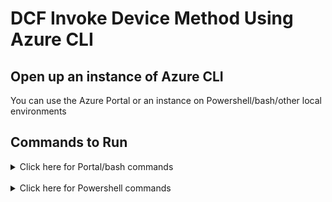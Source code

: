 # DCF Invoke Device Method Using Azure CLI

## Open up an instance of Azure CLI 
You can use the Azure Portal or an instance on Powershell/bash/other local environments

## Commands to Run 

<details>
<summary>Click here for Portal/bash commands</summary>
<br>

Query for existing interfaces on the device 
```
az iot hub invoke-device-method -n [name-of-iothub] -d [name-of-device] --mn "ipc_query.1.query" --mp "{}"

// expected outcome
{
  "payload": {
    "continuation_token": 655615,
    "result": [
      "ipc_query.1",
      "dm.1"
    ]
  },
  "status": 200
}

```


Install sprinker interface
```
az iot hub invoke-device-method -n [name-of-iothub] -d [name-of-device] --mn "dm.1.install" --mp "{\"package_name\":\"sprinkler_v1i1\"}" 

// expected outcome
{
  "payload": {},
  "status": 200
}
```

Query for existing interfaces on the device. You should be able to see the newly installed sprinker
```
az iot hub invoke-device-method -n [name-of-iothub] -d [name-of-device] --mn "ipc_query.1.query" --mp "{}"

// expected outcome
{
  "payload": {
    "continuation_token": 655615,
    "result": [
      "ipc_query.1",
      "dm.1",
      "sprinkler.1"
    ]
  },
  "status": 200
}

```

Turn on the sprinker, which will be modeled by turning on a LED on the STM Board
```
az iot hub invoke-device-method -n [name-of-iothub] -d [name-of-device] --mn "sprinkler.1.water_now" --mp "{}" 

// expected outcome
{
  "payload": {},
  "status": 200
}
```

Turn off the sprinker, which will be modeled by turning off a LED on the STM Board
```
az iot hub invoke-device-method -n [name-of-iothub] -d [name-of-device] --mn "sprinkler.1.stop" --mp "{}" 

// expected outcome
{
  "payload": {},
  "status": 200
}
```

Install the cipher package, you can query it using the IPC query command from earlier to see that it has been installed
```
az iot hub invoke-device-method -n [name-of-iothub] -d [name-of-device] --mn "dm.1.install" --mp "{\"package_name\":\"cipher_v1i1\"}" 

// expected outcome: Azure CLI
{
  "payload": {},
  "status": 200
}

// expected outcome: serial terminal output
Receive direct method: dm.1.install
	Payload: {"package_name":"cipher_v1i1"}
Create producer for cipher v1i1...
Interface cipher 1 published with success
```

We are now sendind a message to the device and using the newly installed cipher to encrypt the message "Welcome to Azure IoT!". The response will be the encrypted result of the message.
```
az iot hub invoke-device-method -n [name-of-iothub] -d [name-of-device] --mn "cipher.1.encrypt" --mp "{\"context\":0, \"src\":\"Welcome to Azure IoT\!\"}" 

// expected outcome
{
  "payload": {
    "dest": "0ZldfV1pbUhhNXhJyTkBEUhhwX2VcbRM="
  },
  "status": 200
}
```

We are now sending the result of the encrypted message back to the device to decrypt, and we should get our original message back.
```
az iot hub invoke-device-method -n [name-of-iothub] -d [name-of-device] --mn "cipher.1.decrypt" --mp "{\"src\":\"0ZldfV1pbUhhNXhJyTkBEUhhwX2Uh\"}" 

// expected outcome
{
  "payload": {
    "dest": "Welcome to Azure IoT!"
  },
  "status": 200
}
```

You can query the IPC to see which interfaces have been installed, which include the sprinkler from earlier and the cipher
```
az iot hub invoke-device-method -n [name-of-iothub] -d [name-of-device] --mn "ipc_query.1.query" --mp "{}" 

// expected outcome
{
  "payload": {
    "continuation_token": 655615,
    "result": [
      "ipc_query.1",
      "dm.1",
      "sprinkler.1",
      "cipher.1"
    ]
  },
  "status": 200
}
```

Now you can try and use a new context of the cipher interface, which would then call a different cryptography algorithm that the cipher has. However, the new context is not supported by version 1 of the cipher. It will require an update to version 2.

```
az iot hub invoke-device-method -n [name-of-iothub] -d [name-of-device] --mn "cipher.1.encrypt" --mp "{\"context\":1, \"src\":\"Welcome to Azure IoT\!\"}" 

// expected outcome
{
  "payload": {
    "description": "AZ_ERROR_NOT_SUPPORTED"
  },
  "status": 405
}
```

Now the original version 1 of the cipher can be uninstalled. An example of a real life scenario would be when a device developer discovers a bug and would need to be patched with version 2, and version 1 can be uninstalled.
```
az iot hub invoke-device-method -n [name-of-iothub] -d [name-of-device] --mn "dm.1.uninstall" --mp "{\"package_name\":\"cipher_v1i1\"}" 

// expected outcome: Azure CLI
{
  "payload": {},
  "status": 200
}

// expected outcome: serial output

Receive direct method: dm.1.uninstall
	Payload: {"package_name":"cipher_v1i1"}
Destroy producer for cipher 1.
```

You can query the IPC again and see if the package has been uninstalled

```
az iot hub invoke-device-method -n [name-of-iothub] -d [name-of-device] --mn "ipc_query.1.query" --mp "{}" 

// expected outcome : Azure CLI
{
  "payload": {
    "continuation_token": 655615,
    "result": [
      "ipc_query.1",
      "dm.1"
    ]
  },
  "status": 200
}
```

Now we can install the new version of cipher with new capabilities.
```
az iot hub invoke-device-method -n [name-of-iothub] -d [name-of-device] --mn "dm.1.install" --mp "{\"package_name\":\"cipher_v2i1\"}" 

// expect outcome: Azure CLI
{
  "payload": {},
  "status": 200
}

// expected outcome: serial terminal

Receive direct method: dm.1.install
	Payload: {"package_name":"cipher_v2i1"}
Create producer for cipher v2i1...
Interface cipher 1 published with success
```

Query IPC again to see the new version being installed
```
az iot hub invoke-device-method -n [name-of-iothub] -d [name-of-device] --mn "ipc_query.1.query" --mp "{}" 

// expected outcome
{
  "payload": {
    "continuation_token": 655615,
    "result": [
      "ipc_query.1",
      "dm.1",
      "cipher.1"
    ]
  },
  "status": 200
}
```

The same functionality from version 1 still exist, and you can see that the outcome of encrypting the same string "Welcome to Azure IoT!" will do the same output of encryption.
```
az iot hub invoke-device-method -n [name-of-iothub] -d [name-of-device] --mn "cipher.1.encrypt" --mp "{\"context\":0, \"src\":\"Welcome to Azure IoT\!\"}" 

// expected outcome
{
  "payload": {
    "dest": "0ZldfV1pbUhhNXhJyTkBEUhhwX2VcbRM="
  },
  "status": 200
}
```

Now you can use the new context which would use a new alogrithm of the same string message. 
```
az iot hub invoke-device-method -n [name-of-iothub] -d [name-of-device] --mn "cipher.1.encrypt" --mp "{\"context\":1, \"src\":\"Welcome to Azure IoT\!\"}" 

// expected outcome: Azure CLI
{
  "payload": {
    "dest": "1P1xYWwQLAQ1ZCVMlAR8UDV0lXRBcNBg="
  },
  "status": 200
}

// expected outcome: serial output
Receive direct method: cipher.1.encrypt
	Payload: {"context":1,"src":"Welcome to Azure IoT\\!"}
```

You can now try the decryption method of this new encrypted message. 
```
az iot hub invoke-device-method -n [name-of-iothub] -d [name-of-device] --mn "cipher.1.decrypt" --mp "{\"src\":\"1P1xYWwQLAQ1ZCVMlAR8UDV0lXRAh\"}"

// expected outcome: Azure CLI
{
  "payload": {
    "dest": "Welcome to Azure IoT!"
  },
  "status": 200
}
// expected outcome: serial output
Receive direct method: cipher.1.decrypt
	Payload: {"src":"1P1xYWwQLAQ1ZCVMlAR8UDV0lXRAh"}
```

</details>
<br>

<details>
<summary>Click here for Powershell commands</summary>
<br>

The commands are different for Powershell because you have to use ` to escape any " double quotes

<br>

Query for existing interfaces on the device 
```
az iot hub invoke-device-method -n [name-of-iothub] -d [name-of-device] --mn "ipc_query.1.query" --mp "{}"

// expected outcome
{
  "payload": {
    "continuation_token": 655615,
    "result": [
      "ipc_query.1",
      "dm.1"
    ]
  },
  "status": 200
}

```


Install sprinker interface
```
az iot hub invoke-device-method -n [name-of-iothub] -d [name-of-device] --mn "dm.1.install" --mp "{\`"package_name\`":\`"sprinkler_v1i1\`"}"  

// expected outcome
{
  "payload": {},
  "status": 200
}
```

Turn on the sprinker, which will be modeled by turning on a LED on the STM Board
```
az iot hub invoke-device-method -n [name-of-iothub] -d [name-of-device] --mn "sprinkler.1.water_now" --mp "{}" 

// expected outcome
{
  "payload": {},
  "status": 200
}
```

Turn off the sprinker, which will be modeled by turning off a LED on the STM Board
```
az iot hub invoke-device-method -n [name-of-iothub] -d [name-of-device] --mn "sprinkler.1.stop" --mp "{}" 

// expected outcome
{
  "payload": {},
  "status": 200
}
```

Install the cipher package, you can query it using the IPC query command from earlier to see that it has been installed
```
az iot hub invoke-device-method -n [name-of-iothub] -d [name-of-device] --mn "dm.1.install" --mp "{\`"package_name\`":\`"cipher_v1i1\`"}" 

// expected outcome: Azure CLI
{
  "payload": {},
  "status": 200
}

// expected outcome: serial terminal output
Receive direct method: dm.1.install
	Payload: {"package_name":"cipher_v1i1"}
Create producer for cipher v1i1...
Interface cipher 1 published with success
```

We are now sending a message to the device and using the newly installed cipher to encrypt the message "Welcome to Azure IoT!". The response will be the encrypted result of the message.
```
az iot hub invoke-device-method -n [name-of-iothub] -d [name-of-device] --mn "cipher.1.encrypt" --mp "{\`"context\`":0, \`"src\`":\`"Welcome to Azure IoT\!\`"}" 

// expected outcome
{
  "payload": {
    "dest": "0ZldfV1pbUhhNXhJyTkBEUhhwX2VcbRM="
  },
  "status": 200
}
```

We are now sending the result of the encrypted message back to the device to decrypt, and we should get our original message back.
```
az iot hub invoke-device-method -n [name-of-iothub] -d [name-of-device] --mn "cipher.1.decrypt" --mp "{\`"src\`":\`"0ZldfV1pbUhhNXhJyTkBEUhhwX2Uh\`"}" 

// expected outcome
{
  "payload": {
    "dest": "Welcome to Azure IoT!"
  },
  "status": 200
}
```

You can query the IPC to see which interfaces have been installed, which include the sprinkler from earlier and the cipher
```
az iot hub invoke-device-method -n [name-of-iothub] -d [name-of-device] --mn "ipc_query.1.query" --mp "{}" 

// expected outcome
{
  "payload": {
    "continuation_token": 655615,
    "result": [
      "ipc_query.1",
      "dm.1",
      "sprinkler.1",
      "cipher.1"
    ]
  },
  "status": 200
}
```

Now you can try and use a new context of the cipher interface, which would then call a different cryptography algorithm that the cipher has. However, the new context is not supported by version 1 of the cipher. It will require an update to version 2.

```
az iot hub invoke-device-method -n [name-of-iothub] -d [name-of-device] --mn "cipher.1.encrypt" --mp "{\`"context\`":1, \`"src\`":\`"Welcome to Azure IoT!\`"}" 

// expected outcome
{
  "payload": {
    "description": "AZ_ERROR_NOT_SUPPORTED"
  },
  "status": 405
}
```

Now the original version 1 of the cipher can be uninstalled. An example of a real life scenario would be when a device developer discovers a bug and would need to be patched with version 2, and version 1 can be uninstalled.
```
az iot hub invoke-device-method -n [name-of-iothub] -d [name-of-device] --mn "dm.1.uninstall" --mp "{\`"package_name\`":\`"cipher_v1i1\`"}" 

// expected outcome: Azure CLI
{
  "payload": {},
  "status": 200
}

// expected outcome: serial output

Receive direct method: dm.1.uninstall
	Payload: {"package_name":"cipher_v1i1"}
Destroy producer for cipher 1.
```

You can query the IPC again and see if the package has been uninstalled

```
az iot hub invoke-device-method -n [name-of-iothub] -d [name-of-device] --mn "ipc_query.1.query" --mp "{}" 

// expected outcome : Azure CLI
{
  "payload": {
    "continuation_token": 655615,
    "result": [
      "ipc_query.1",
      "dm.1"
    ]
  },
  "status": 200
}
```

Now we can install the new version of cipher with new capabilities.
```
az iot hub invoke-device-method -n [name-of-iothub] -d [name-of-device] --mn "dm.1.install" --mp "{\`"package_name\`":\`"cipher_v2i1\`"}" 

// expect outcome: Azure CLI
{
  "payload": {},
  "status": 200
}

// expected outcome: serial terminal

Receive direct method: dm.1.install
	Payload: {"package_name":"cipher_v2i1"}
Create producer for cipher v2i1...
Interface cipher 1 published with success
```

Query IPC again to see the new version being installed
```
az iot hub invoke-device-method -n [name-of-iothub] -d [name-of-device] --mn "ipc_query.1.query" --mp "{}" 

// expected outcome
{
  "payload": {
    "continuation_token": 655615,
    "result": [
      "ipc_query.1",
      "dm.1",
      "cipher.1"
    ]
  },
  "status": 200
}
```

The same functionality from version 1 still exist, and you can see that the outcome of encrypting the same string "Welcome to Azure IoT!" will do the same output of encryption.
```
az iot hub invoke-device-method -n [name-of-iothub] -d [name-of-device] --mn "cipher.1.encrypt" --mp "{\`"context\`":0, \`"src\`":\`"Welcome to Azure IoT!\`"}" 

// expected outcome
{
  "payload": {
    "dest": "0ZldfV1pbUhhNXhJyTkBEUhhwX2VcbRM="
  },
  "status": 200
}
```

Now you can use the new context which would use a new alogrithm of the same string message. 
```
az iot hub invoke-device-method -n [name-of-iothub] -d [name-of-device] --mn "cipher.1.encrypt" --mp "{\`"context\`":1, \`"src\`":\`"Welcome to Azure IoT!\`"}" 

// expected outcome: Azure CLI
{
  "payload": {
    "dest": "1P1xYWwQLAQ1ZCVMlAR8UDV0lXRBcNBg="
  },
  "status": 200
}

// expected outcome: serial output
Receive direct method: cipher.1.encrypt
	Payload: {"context":1,"src":"Welcome to Azure IoT\\!"}
```

You can now try the decryption method of this new encrypted message. 
```
az iot hub invoke-device-method -n [name-of-iothub] -d [name-of-device] --mn "cipher.1.decrypt" --mp "{\`"src\`":\`"1P1xYWwQLAQ1ZCVMlAR8UDV0lXRAh\`"}" 

// expected outcome: Azure CLI
{
  "payload": {
    "dest": "Welcome to Azure IoT!"
  },
  "status": 200
}
// expected outcome: serial output
Receive direct method: cipher.1.decrypt
	Payload: {"src":"1P1xYWwQLAQ1ZCVMlAR8UDV0lXRAh"}
```

</details>